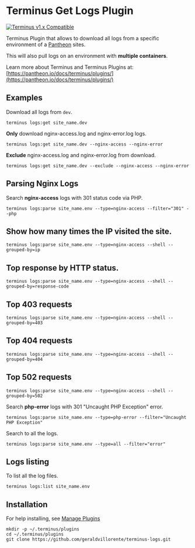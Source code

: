 # Terminus Get Logs Plugin

[![Terminus v1.x Compatible](https://img.shields.io/badge/terminus-v1.x-green.svg)](https://github.com/geraldvillorente/terminus-logs/tree/1.x)

Terminus Plugin that allows to download all logs from a specific environment of a [Pantheon](https://www.pantheon.io) sites.

This will also pull logs on an environment with __multiple containers__.

Learn more about Terminus and Terminus Plugins at:
[https://pantheon.io/docs/terminus/plugins/](https://pantheon.io/docs/terminus/plugins/)

## Examples

Download all logs from `dev`.
```
terminus logs:get site_name.dev
```

**Only** download nginx-access.log and nginx-error.log logs.
```
terminus logs:get site_name.dev --nginx-access --nginx-error
```

**Exclude** nginx-access.log and nginx-error.log from download.
```
terminus logs:get site_name.dev --exclude --nginx-access --nginx-error
```

## Parsing Nginx Logs

Search **nginx-access** logs with 301 status code via PHP.
```
terminus logs:parse site_name.env --type=nginx-access --filter="301" --php
```
## Show how many times the IP visited the site.
```
terminus logs:parse site_name.env --type=nginx-access --shell --grouped-by=ip
```
## Top response by HTTP status.
```
terminus logs:parse site_name.env --type=nginx-access --shell --grouped-by=response-code
```
## Top 403 requests
```
terminus logs:parse site_name.env --type=nginx-access --shell --grouped-by=403
```
## Top 404 requests
```
terminus logs:parse site_name.env --type=nginx-access --shell --grouped-by=404
```
## Top 502 requests
```
terminus logs:parse site_name.env --type=nginx-access --shell --grouped-by=502
```


Search **php-error** logs with 301 "Uncaught PHP Exception" error.
```
terminus logs:parse site_name.env --type=php-error --filter="Uncaught PHP Exception"
```

Search to all the logs.
```
terminus logs:parse site_name.env --type=all --filter="error"
```

## Logs listing
To list all the log files.
```
terminus logs:list site_name.env
```

## Installation
For help installing, see [Manage Plugins](https://pantheon.io/docs/terminus/plugins/)
```
mkdir -p ~/.terminus/plugins
cd ~/.terminus/plugins
git clone https://github.com/geraldvillorente/terminus-logs.git
```
